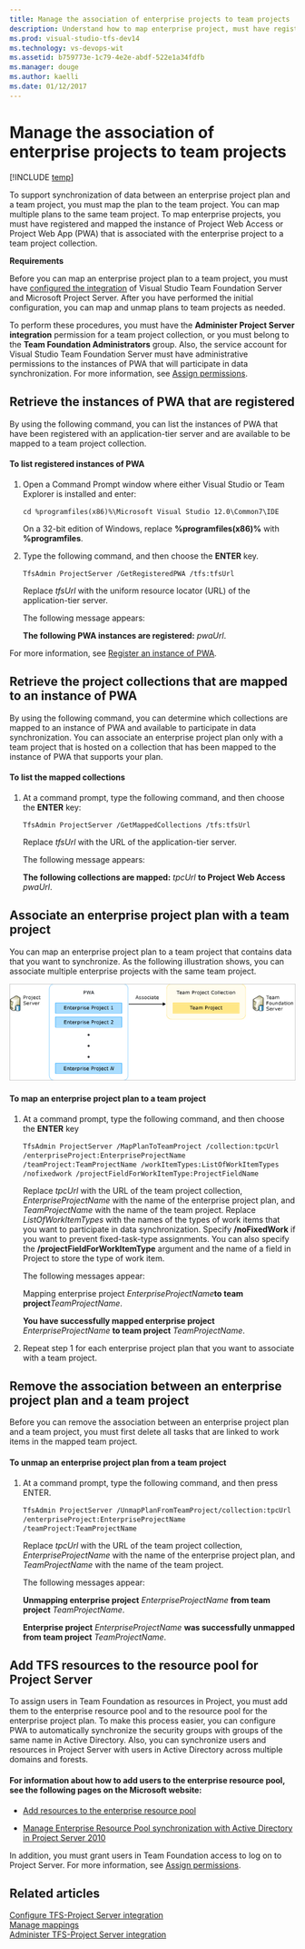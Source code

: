 ```yaml
---
title: Manage the association of enterprise projects to team projects | TFS
description: Understand how to map enterprise project, must have registered and mapped the instance of the project that is associated with the enterprise project to a team project collection - Team Foundation Server (TFS)
ms.prod: visual-studio-tfs-dev14
ms.technology: vs-devops-wit
ms.assetid: b759773e-1c79-4e2e-abdf-522e1a34fdfb
ms.manager: douge
ms.author: kaelli
ms.date: 01/12/2017
---
```


# Manage the association of enterprise projects to team projects

[!INCLUDE [temp](../_shared/tfs-ps-sync-header.md)]

<a name="Top"></a> To support synchronization of data between an enterprise project plan and a team project, you must map the plan to the team project. You can map multiple plans to the same team project. To map enterprise projects, you must have registered and mapped the instance of Project Web Access or Project Web App (PWA) that is associated with the enterprise project to a team project collection.  
  
 **Requirements**  
  
 Before you can map an enterprise project plan to a team project, you must have [configured the integration](configure-tfs-project-server-integration.md) of Visual Studio Team Foundation Server and Microsoft Project Server. After you have performed the initial configuration, you can map and unmap plans to team projects as needed.  
  
 To perform these procedures, you must have the **Administer Project Server integration** permission for a team project collection, or you must belong to the **Team Foundation Administrators**  group. Also, the service account for Visual Studio Team Foundation Server must have administrative permissions to the instances of PWA that will participate in data synchronization. For more information, see [Assign permissions](assign-permissions-support-tfs-project-server-integration.md).  
  
##  <a name="GetRegisteredPWAs"></a> Retrieve the instances of PWA that are registered  
 By using the following command, you can list the instances of PWA that have been registered with an application-tier server and are available to be mapped to a team project collection.  
  
#### To list registered instances of PWA  
  
1.  Open a Command Prompt window where either Visual Studio or Team Explorer is installed and enter:  
  
    ```  
    cd %programfiles(x86)%\Microsoft Visual Studio 12.0\Common7\IDE  
    ```  
  
     On a 32-bit edition of Windows, replace **%programfiles(x86)%** with **%programfiles**.  
  
2.  Type the following command, and then choose the **ENTER** key.  
  
    ```  
    TfsAdmin ProjectServer /GetRegisteredPWA /tfs:tfsUrl  
    ```  
  
     Replace *tfsUrl* with the uniform resource locator (URL) of the application-tier server.  
  
     The following message appears:  
  
     **The following PWA instances are registered:** *pwaUrl*.  
  
 For more information, see [Register an instance of PWA](register-pwa.md).  
  
##  <a name="GetMappedPWAs"></a> Retrieve the project collections that are mapped to an instance of PWA  
 By using the following command, you can determine which collections are mapped to an instance of PWA and available to participate in data synchronization. You can associate an enterprise project plan only with a team project that is hosted on a collection that has been mapped to the instance of PWA that supports your plan.  
  
#### To list the mapped collections  
  
1.  At a command prompt, type the following command, and then choose the **ENTER** key:  
  
    ```  
    TfsAdmin ProjectServer /GetMappedCollections /tfs:tfsUrl  
    ```  
  
     Replace *tfsUrl* with the URL of the application-tier server.  
  
     The following message appears:  
  
     **The following collections are mapped:** *tpcUrl* **to Project Web Access** *pwaUrl*.  
  
##  <a name="MapPlanToProject"></a> Associate an enterprise project plan with a team project  
 You can map an enterprise project plan to a team project that contains data that you want to synchronize. As the following illustration shows, you can associate multiple enterprise projects with the same team project.  
  
 ![Associate enterprise projects with a team project](_img/pstfs_associateeptotp.png "PSTFS_AssociateEPtoTP")  
  
#### To map an enterprise project plan to a team project  
  
1.  At a command prompt, type the following command, and then choose the **ENTER** key  
  
    ```  
    TfsAdmin ProjectServer /MapPlanToTeamProject /collection:tpcUrl /enterpriseProject:EnterpriseProjectName /teamProject:TeamProjectName /workItemTypes:ListOfWorkItemTypes /nofixedwork /projectFieldForWorkItemType:ProjectFieldName  
    ```  
  
     Replace *tpcUrl* with the URL of the team project collection, *EnterpriseProjectName* with the name of the enterprise project plan, and *TeamProjectName* with the name of the team project. Replace *ListOfWorkItemTypes* with the names of the types of work items that you want to participate in data synchronization. Specify **/noFixedWork** if you want to prevent fixed-task-type assignments. You can also specify the **/projectFieldForWorkItemType** argument and the name of a field in Project to store the type of work item.  
  
     The following messages appear:  
  
     Mapping enterprise project *EnterpriseProjectName***to team project***TeamProjectName*.  
  
     **You have successfully mapped enterprise project** *EnterpriseProjectName* **to team project** *TeamProjectName*.  
  
2.  Repeat step 1 for each enterprise project plan that you want to associate with a team project.  
  
##  <a name="UnmapPlanFromProject"></a> Remove the association between an enterprise project plan and a team project  
 Before you can remove the association between an enterprise project plan and a team project, you must first delete all tasks that are linked to work items in the mapped team project.  
  
#### To unmap an enterprise project plan from a team project  
  
1.  At a command prompt, type the following command, and then press ENTER.  
  
    ```  
    TfsAdmin ProjectServer /UnmapPlanFromTeamProject/collection:tpcUrl /enterpriseProject:EnterpriseProjectName /teamProject:TeamProjectName  
    ```  
  
     Replace *tpcUrl* with the URL of the team project collection, *EnterpriseProjectName* with the name of the enterprise project plan, and *TeamProjectName* with the name of the team project.  
  
     The following messages appear:  
  
     **Unmapping enterprise project** *EnterpriseProjectName* **from team project** *TeamProjectName*.  
  
     **Enterprise project** *EnterpriseProjectName* **was successfully unmapped from team project** *TeamProjectName*.  
  
##  <a name="ResourcePool"></a> Add TFS resources to the resource pool for Project Server  
 To assign users in Team Foundation as resources in Project, you must add them to the enterprise resource pool and to the resource pool for the enterprise project plan. To make this process easier, you can configure PWA to automatically synchronize the security groups with groups of the same name in Active Directory. Also, you can synchronize users and resources in Project Server with users in Active Directory across multiple domains and forests.  
  
#### For information about how to add users to the enterprise resource pool, see the following pages on the Microsoft website:  
  
-   [Add resources to the enterprise resource pool](http://go.microsoft.com/fwlink/?LinkId=203356)  
  
-   [Manage Enterprise Resource Pool synchronization with Active Directory in Project Server 2010](http://go.microsoft.com/fwlink/?LinkId=203359)  
  
 In addition, you must grant users in Team Foundation access to log on to Project Server. For more information, see [Assign permissions](assign-permissions-support-tfs-project-server-integration.md).  
  
## Related articles  
 [Configure TFS-Project Server integration](configure-tfs-project-server-integration.md)   
 [Manage mappings](manage-mappings-enterprise-project-team-project.md)   
 [Administer TFS-Project Server integration](administrate-integration-tfs-project-server.md)